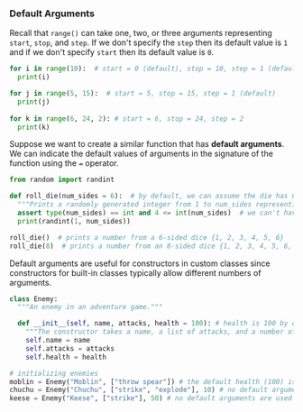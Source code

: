 ### Default Arguments

Recall that `range()` can take one, two, or three arguments representing `start`, `stop`, and `step`. If we don't specify the `step` then its default value is `1` and if we don't specify `start` then its default value is `0`.

```python
for i in range(10):  # start = 0 (default), stop = 10, step = 1 (default)
  print(i) 

for j in range(5, 15):  # start = 5, stop = 15, step = 1 (default)
  print(j)  
  
for k in range(6, 24, 2): # start = 6, stop = 24, step = 2
  print(k) 
```

Suppose we want to create a similar function that has **default arguments**. We can indicate the default values of arguments in the signature of the function using the `=` operator.

```python
from random import randint

def roll_die(num_sides = 6):  # by default, we can assume the die has 6 sides unless specified otherwise
  """Prints a randomly generated integer from 1 to num_sides representing a die roll."""
  assert type(num_sides) == int and 4 <= int(num_sides)  # we can't have fewer than 4 sides on a die
  print(randint(1, num_sides))

roll_die()  # prints a number from a 6-sided dice {1, 2, 3, 4, 5, 6}
roll_die(8)  # prints a number from an 8-sided dice {1, 2, 3, 4, 5, 6, 7, 8}
```

Default arguments are useful for constructors in custom classes since constructors for built-in classes typically allow different numbers of arguments.

```python
class Enemy:
  """An enemy in an adventure game."""

  def __init__(self, name, attacks, health = 100): # health is 100 by default unless specified otherwise
    """The constructor takes a name, a list of attacks, and a number of health points."""
    self.name = name
    self.attacks = attacks
    self.health = health

# initializing enemies
moblin = Enemy("Moblin", ["throw spear"]) # the default health (100) is used
chuchu = Enemy("Chuchu", ["strike", "explode"], 10) # no default arguments are used
keese = Enemy("Keese", ["strike"], 50) # no default arguments are used
```
